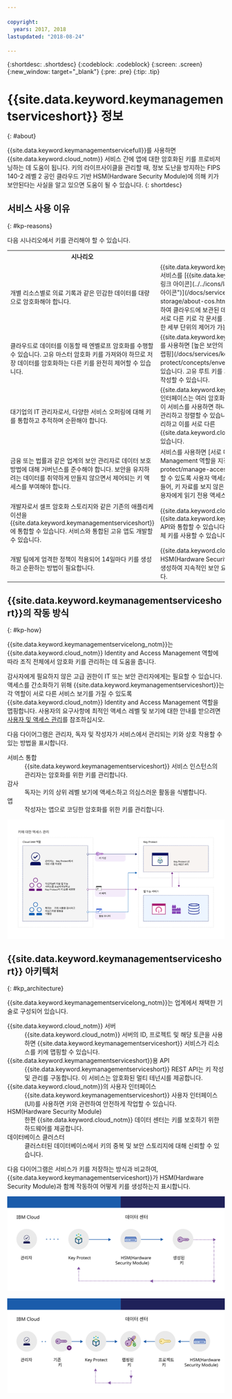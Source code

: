 ```yaml
---

copyright:
  years: 2017, 2018
lastupdated: "2018-08-24"

---
```


{:shortdesc: .shortdesc}
{:codeblock: .codeblock}
{:screen: .screen}
{:new_window: target="_blank"}
{:pre: .pre}
{:tip: .tip}

# {{site.data.keyword.keymanagementserviceshort}} 정보
{: #about}

{{site.data.keyword.keymanagementservicefull}}를 사용하면 {{site.data.keyword.cloud_notm}} 서비스 간에 앱에 대한 암호화된 키를 프로비저닝하는 데 도움이 됩니다. 키의 라이프사이클을 관리할 때, 정보 도난을 방지하는 FIPS 140-2 레벨 2 공인 클라우드 기반 HSM(Hardware Security Module)에 의해 키가 보안된다는 사실을 알고 있으면 도움이 될 수 있습니다.
{: shortdesc}

## 서비스 사용 이유
{: #kp-reasons}

다음 시나리오에서 키를 관리해야 할 수 있습니다.

<table>
  <tr>
    <th>시나리오</th>
    <th>이유</th>
  </tr>
  <tr>
    <td>개별 리소스별로 의료 기록과 같은 민감한 데이터를 대량으로 암호화해야 합니다.</td>
    <td>{{site.data.keyword.keymanagementserviceshort}} 서비스를 [{{site.data.keyword.cos_full_notm}} ![외부 링크 아이콘](../../icons/launch-glyph.svg "외부 링크 아이콘")](/docs/services/cloud-object-storage/about-cos.html) 등의 스토리지 솔루션과 통합하여 클라우드에 보관된 데이터를 암호화할 수 있습니다. 서로 다른 키로 각 문서를 보호할 수 있으므로 데이터에 대한 세부 단위의 제어가 가능합니다.</td>
  </tr>
  <tr>
    <td>클라우드로 데이터를 이동할 때 엔벨로프 암호화를 수행할 수 있습니다. 고유 마스터 암호화 키를 가져와야 하므로 저장 데이터를 암호화하는 다른 키를 완전히 제어할 수 있습니다.</td>
    <td>{{site.data.keyword.keymanagementserviceshort}}를 사용하면 [높은 보안의 루트 키로 데이터 암호화 키를 랩핑](/docs/services/key-protect/concepts/envelope-encryption.html)할 수 있습니다. 고유 루트 키를 가져오거나 서비스에서 이 키를 작성할 수 있습니다.</td>
  </tr>
  <tr>
    <td>대기업의 IT 관리자로서, 다양한 서비스 오퍼링에 대해 키를 통합하고 추적하며 순환해야 합니다.</td>
    <td>{{site.data.keyword.keymanagementserviceshort}} 인터페이스는 여러 암호화 서비스의 관리를 간소화합니다. 이 서비스를 사용하면 하나의 중앙 집중식 위치에서 키를 관리하고 정렬할 수 있습니다. 또는 프로젝트별로 키를 분리하고 이를 서로 다른 {{site.data.keyword.cloud_notm}} 영역에 보관할 수 있습니다.</td>
  </tr>
  <tr>
    <td>금융 또는 법률과 같은 업계의 보안 관리자로 데이터 보호 방법에 대해 거버넌스를 준수해야 합니다. 보안을 유지하려는 데이터를 취약하게 만들지 않으면서 제어되는 키 액세스를 부여해야 합니다.</td>
    <td>서비스를 사용하면 [서로 다른 Identity and Access Management 역할을 지정](/docs/services/key-protect/manage-access.html#roles)하여 키를 관리할 수 있도록 사용자 액세스를 제어할 수 있습니다. 예를 들어, 키 자료를 보지 않은 채 키 작성 정보를 봐야 하는 사용자에게 읽기 전용 액세스 권한을 부여할 수 있습니다.</td>
  <tr>
    <td>개발자로서 셀프 암호화 스토리지와 같은 기존의 애플리케이션을 {{site.data.keyword.keymanagementserviceshort}}에 통합할 수 있습니다. 서비스와 통합된 고유 앱도 개발할 수 있습니다.</td>
    <td>{{site.data.keyword.cloud_notm}}의 앱이나 외부 앱을 {{site.data.keyword.keymanagementserviceshort}} API와 통합할 수 있습니다. 사용자의 앱을 위한 기존의 자체 키를 사용할 수 있습니다. </td>
  </tr>
  <tr>
    <td>개발 팀에게 엄격한 정책이 적용되어 14일마다 키를 생성하고 순환하는 방법이 필요합니다.</td>
    <td>{{site.data.keyword.cloud_notm}}를 사용하면 HSM(Hardware Security Module)에서 신속하게 키를 생성하여 지속적인 보안 요구사항을 충족시킬 수 있습니다.</td>
  </tr>
</table>

## {{site.data.keyword.keymanagementserviceshort}}의 작동 방식
{: #kp-how}

{{site.data.keyword.keymanagementservicelong_notm}}는 {{site.data.keyword.cloud_notm}} Identity and Access Management 역할에 따라 조직 전체에서 암호화 키를 관리하는 데 도움을 줍니다.

감사자에게 필요하지 않은 고급 권한이 IT 또는 보안 관리자에게는 필요할 수 있습니다. 액세스를 간소화하기 위해 {{site.data.keyword.keymanagementserviceshort}}는 각 역할이 서로 다른 서비스 보기를 가질 수 있도록 {{site.data.keyword.cloud_notm}} Identity and Access Management 역할을 맵핑합니다. 사용자의 요구사항에 최적인 액세스 레벨 및 보기에 대한 안내를 받으려면 [사용자 및 액세스 관리](/docs/services/key-protect/manage-access.html#roles)를 참조하십시오.

다음 다이어그램은 관리자, 독자 및 작성자가 서비스에서 관리되는 키와 상호 작용할 수 있는 방법을 표시합니다.

<dl>
  <dt>서비스 통합</dt>
    <dd>{{site.data.keyword.keymanagementserviceshort}} 서비스 인스턴스의 관리자는
암호화를 위한 키를 관리합니다.</dd>
  <dt>감사</dt>
    <dd>독자는 키의 상위 레벨 보기에 액세스하고 의심스러운 활동을 식별합니다.</dd>
  <dt>앱</dt>
    <dd>작성자는 앱으로 코딩한 암호화를 위한 키를 관리합니다.</dd>
</dl>

![다이어그램은 이전 정의 목록에서 설명한 것과 동일한 컴포넌트를 보여줍니다. ](images/keys-use-cases_min.svg)

## {{site.data.keyword.keymanagementserviceshort}} 아키텍처
{: #kp_architecture}

{{site.data.keyword.keymanagementservicelong_notm}}는 업계에서 채택한 기술로 구성되어 있습니다.

<dl>
  <dt>{{site.data.keyword.cloud_notm}} 서버</dt>
    <dd>{{site.data.keyword.cloud_notm}} 서버의 ID, 프로젝트 및 해당 토큰을 사용하면 {{site.data.keyword.keymanagementserviceshort}} 서비스가 리소스를 키에 맵핑할 수 있습니다.</dd>
  <dt>{{site.data.keyword.keymanagementserviceshort}}용 API</dt>
    <dd>{{site.data.keyword.keymanagementserviceshort}} REST API는 키 작성 및 관리를 구동합니다. 이 서비스는 암호화된 멀티 테넌시를 제공합니다.</dd>
  <dt>{{site.data.keyword.cloud_notm}}의 사용자 인터페이스</dt>
    <dd>{{site.data.keyword.keymanagementserviceshort}} 사용자 인터페이스(UI)를 사용하면 키와 관련하여 안전하게 작업할 수 있습니다.</dd>
  <dt>HSM(Hardware Security Module)</dt>
    <dd>한편 {{site.data.keyword.cloud_notm}} 데이터 센터는 키를 보호하기 위한 하드웨어를 제공합니다.</dd>
  <dt>데이터베이스 클러스터</dt>
    <dd>클러스터된 데이터베이스에서 키의 중복 및 보안 스토리지에 대해 신뢰할 수 있습니다.</dd>
</dl>

다음 다이어그램은 서비스가 키를 저장하는 방식과 비교하여, {{site.data.keyword.keymanagementserviceshort}}가 HSM(Hardware Security Module)과 함께 작동하여 어떻게 키를 생성하는지 표시합니다.

![다이어그램은 키의 생성 방법을 보여줍니다.](images/generated-key_min.svg)

![다이어그램은 기존 키의 저장 방법을 보여줍니다.](images/stored-key_min.svg)
